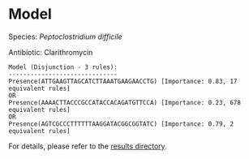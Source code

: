 
# Model

Species: *Peptoclostridium difficile*

Antibiotic: Clarithromycin

```
Model (Disjunction - 3 rules):
------------------------------
Presence(ATTGAAGTTAGCATCTTAAATGAAGAACCTG) [Importance: 0.83, 17 equivalent rules]
OR
Presence(AAAACTTACCCGCCATACCACAGATGTTCCA) [Importance: 0.23, 678 equivalent rules]
OR
Presence(AGTCGCCCTTTTTTAAGGATACGGCGGTATC) [Importance: 0.79, 2 equivalent rules]

```

For details, please refer to the [results directory](../../../../../results/scm_b/peptoclostridium%20difficile/clarithromycin/repeat_4/).

